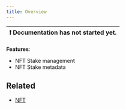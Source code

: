 ```yaml
---
title: Overview
---
```


| :exclamation:  Documentation has not started yet. |
|-------------------------------------------------- |


__Features__: 
- NFT Stake management
- NFT Stake metadata 

<!-- 
  - Dynamic Staking
  - Static Staking -->

## Related
- [NFT](../nft/overview)
